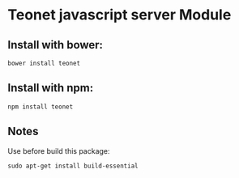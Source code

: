# Teonet javascript server Module

## Install with bower:  
```
bower install teonet
```

## Install with npm:  
```
npm install teonet
```

## Notes

Use before build this package:

    sudo apt-get install build-essential